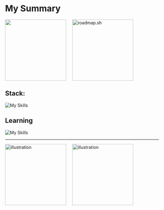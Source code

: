 # My Summary
<div style="display: flex; flex-direction: row; gap: 20px; align-items: center;">
  <a href="https://github.com/Zafkiel45/convoychat">
  <img height=200  src="https://github-readme-stats.vercel.app/api/top-langs?username=Zafkiel45&show_icons=true&theme=tokyonight&layout=compact&langs_count=8&card_width=200" />
</a>
<a href="https://roadmap.sh"><img height="200" src="https://roadmap.sh/card/wide/67096eb6fb4be684db396ab4?variant=dark&roadmaps=computer-science%2Ctypescript%2Cjavascript%2Cbackend" alt="roadmap.sh"/></a>
</div>




## Stack:

![My Skills](https://go-skill-icons.vercel.app/api/icons?i=js,html,css,typescript,sass,nextjs,tailwindcss,react,nodejs,bun,figma,jwt,windows,vercel,vscode,prettier,astro)

## Learning 
![My Skills](https://go-skill-icons.vercel.app/api/icons?i=sqlite,postgresql,python)

---
<div style="display: flex; flex-direction: row; gap: 20px; align-items: center;">
  <img height="200" src="https://media1.tenor.com/m/TYNpGhXizs0AAAAC/wrecksmgee-hajime.gif" alt="illustration" />
  <img height="200" src="https://media1.tenor.com/m/D0uqUaBmhOsAAAAC/let-him-cook-magic.gif" alt="illustration" />
</div>
